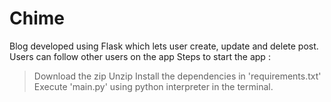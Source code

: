 # Chime
Blog developed using Flask which lets user create, update and delete post. Users can follow other users on the app
Steps to start the app : 
  > Download the zip 
  > Unzip 
  > Install the dependencies in 'requirements.txt'
  > Execute 'main.py' using python interpreter in the terminal. 
